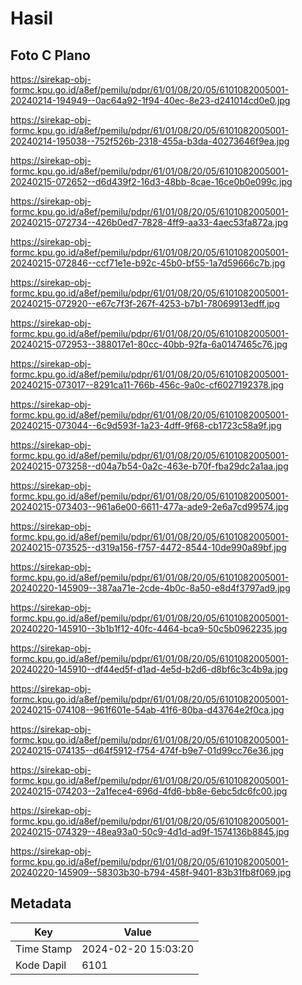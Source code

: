 # Hasil

## Foto C Plano

https://sirekap-obj-formc.kpu.go.id/a8ef/pemilu/pdpr/61/01/08/20/05/6101082005001-20240214-194949--0ac64a92-1f94-40ec-8e23-d241014cd0e0.jpg

https://sirekap-obj-formc.kpu.go.id/a8ef/pemilu/pdpr/61/01/08/20/05/6101082005001-20240214-195038--752f526b-2318-455a-b3da-40273646f9ea.jpg

https://sirekap-obj-formc.kpu.go.id/a8ef/pemilu/pdpr/61/01/08/20/05/6101082005001-20240215-072652--d6d439f2-16d3-48bb-8cae-16ce0b0e099c.jpg

https://sirekap-obj-formc.kpu.go.id/a8ef/pemilu/pdpr/61/01/08/20/05/6101082005001-20240215-072734--426b0ed7-7828-4ff9-aa33-4aec53fa872a.jpg

https://sirekap-obj-formc.kpu.go.id/a8ef/pemilu/pdpr/61/01/08/20/05/6101082005001-20240215-072846--ccf71e1e-b92c-45b0-bf55-1a7d59666c7b.jpg

https://sirekap-obj-formc.kpu.go.id/a8ef/pemilu/pdpr/61/01/08/20/05/6101082005001-20240215-072920--e67c7f3f-267f-4253-b7b1-78069913edff.jpg

https://sirekap-obj-formc.kpu.go.id/a8ef/pemilu/pdpr/61/01/08/20/05/6101082005001-20240215-072953--388017e1-80cc-40bb-92fa-6a0147465c76.jpg

https://sirekap-obj-formc.kpu.go.id/a8ef/pemilu/pdpr/61/01/08/20/05/6101082005001-20240215-073017--8291ca11-766b-456c-9a0c-cf6027192378.jpg

https://sirekap-obj-formc.kpu.go.id/a8ef/pemilu/pdpr/61/01/08/20/05/6101082005001-20240215-073044--6c9d593f-1a23-4dff-9f68-cb1723c58a9f.jpg

https://sirekap-obj-formc.kpu.go.id/a8ef/pemilu/pdpr/61/01/08/20/05/6101082005001-20240215-073258--d04a7b54-0a2c-463e-b70f-fba29dc2a1aa.jpg

https://sirekap-obj-formc.kpu.go.id/a8ef/pemilu/pdpr/61/01/08/20/05/6101082005001-20240215-073403--961a6e00-6611-477a-ade9-2e6a7cd99574.jpg

https://sirekap-obj-formc.kpu.go.id/a8ef/pemilu/pdpr/61/01/08/20/05/6101082005001-20240215-073525--d319a156-f757-4472-8544-10de990a89bf.jpg

https://sirekap-obj-formc.kpu.go.id/a8ef/pemilu/pdpr/61/01/08/20/05/6101082005001-20240220-145909--387aa71e-2cde-4b0c-8a50-e8d4f3797ad9.jpg

https://sirekap-obj-formc.kpu.go.id/a8ef/pemilu/pdpr/61/01/08/20/05/6101082005001-20240220-145910--3b1b1f12-40fc-4464-bca9-50c5b0962235.jpg

https://sirekap-obj-formc.kpu.go.id/a8ef/pemilu/pdpr/61/01/08/20/05/6101082005001-20240220-145910--df44ed5f-d1ad-4e5d-b2d6-d8bf6c3c4b9a.jpg

https://sirekap-obj-formc.kpu.go.id/a8ef/pemilu/pdpr/61/01/08/20/05/6101082005001-20240215-074108--961f601e-54ab-41f6-80ba-d43764e2f0ca.jpg

https://sirekap-obj-formc.kpu.go.id/a8ef/pemilu/pdpr/61/01/08/20/05/6101082005001-20240215-074135--d64f5912-f754-474f-b9e7-01d99cc76e36.jpg

https://sirekap-obj-formc.kpu.go.id/a8ef/pemilu/pdpr/61/01/08/20/05/6101082005001-20240215-074203--2a1fece4-696d-4fd6-bb8e-6ebc5dc6fc00.jpg

https://sirekap-obj-formc.kpu.go.id/a8ef/pemilu/pdpr/61/01/08/20/05/6101082005001-20240215-074329--48ea93a0-50c9-4d1d-ad9f-1574136b8845.jpg

https://sirekap-obj-formc.kpu.go.id/a8ef/pemilu/pdpr/61/01/08/20/05/6101082005001-20240220-145909--58303b30-b794-458f-9401-83b31fb8f069.jpg


## Metadata

| Key        | Value               |
| ---------- | ------------------- |
| Time Stamp | 2024-02-20 15:03:20 |
| Kode Dapil | 6101                |



